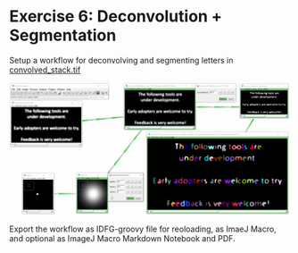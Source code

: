# Exercise 6: Deconvolution + Segmentation

Setup a workflow for deconvolving and segmenting letters in [convolved_stack.tif](convolved_stack.tif)

![Image](images/decon_screenshot.png)

Export the workflow as IDFG-groovy file for reoloading, as ImaeJ Macro, and optional as ImageJ Macro Markdown Notebook and PDF.
